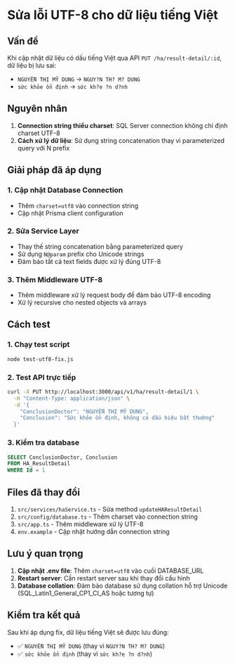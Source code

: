 # Sửa lỗi UTF-8 cho dữ liệu tiếng Việt

## Vấn đề

Khi cập nhật dữ liệu có dấu tiếng Việt qua API `PUT /ha/result-detail/:id`, dữ liệu bị lưu sai:

- `NGUYỄN THỊ MỸ DUNG` → `NGUY?N TH? M? DUNG`
- `sức khỏe ổn định` → `sức kh?e ?n d?nh`

## Nguyên nhân

1. **Connection string thiếu charset**: SQL Server connection không chỉ định charset UTF-8
2. **Cách xử lý dữ liệu**: Sử dụng string concatenation thay vì parameterized query với N prefix

## Giải pháp đã áp dụng

### 1. Cập nhật Database Connection

- Thêm `charset=utf8` vào connection string
- Cập nhật Prisma client configuration

### 2. Sửa Service Layer

- Thay thế string concatenation bằng parameterized query
- Sử dụng `N@param` prefix cho Unicode strings
- Đảm bảo tất cả text fields được xử lý đúng UTF-8

### 3. Thêm Middleware UTF-8

- Thêm middleware xử lý request body để đảm bảo UTF-8 encoding
- Xử lý recursive cho nested objects và arrays

## Cách test

### 1. Chạy test script

```bash
node test-utf8-fix.js
```

### 2. Test API trực tiếp

```bash
curl -X PUT http://localhost:3000/api/v1/ha/result-detail/1 \
  -H "Content-Type: application/json" \
  -d '{
    "ConclusionDoctor": "NGUYỄN THỊ MỸ DUNG",
    "Conclusion": "Sức khỏe ổn định, không có dấu hiệu bất thường"
  }'
```

### 3. Kiểm tra database

```sql
SELECT ConclusionDoctor, Conclusion
FROM HA_ResultDetail
WHERE Id = 1
```

## Files đã thay đổi

1. `src/services/haService.ts` - Sửa method `updateHAResultDetail`
2. `src/config/database.ts` - Thêm charset vào connection string
3. `src/app.ts` - Thêm middleware xử lý UTF-8
4. `env.example` - Cập nhật hướng dẫn connection string

## Lưu ý quan trọng

1. **Cập nhật .env file**: Thêm `charset=utf8` vào cuối DATABASE_URL
2. **Restart server**: Cần restart server sau khi thay đổi cấu hình
3. **Database collation**: Đảm bảo database sử dụng collation hỗ trợ Unicode (SQL_Latin1_General_CP1_CI_AS hoặc tương tự)

## Kiểm tra kết quả

Sau khi áp dụng fix, dữ liệu tiếng Việt sẽ được lưu đúng:

- ✅ `NGUYỄN THỊ MỸ DUNG` (thay vì `NGUY?N TH? M? DUNG`)
- ✅ `sức khỏe ổn định` (thay vì `sức kh?e ?n d?nh`)

